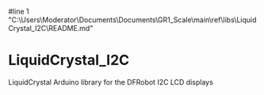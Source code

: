 #line 1 "C:\\Users\\Moderator\\Documents\\Documents\\GR1_Scale\\main\\ref\\libs\\LiquidCrystal_I2C\\README.md"
# LiquidCrystal_I2C
LiquidCrystal Arduino library for the DFRobot I2C LCD displays
